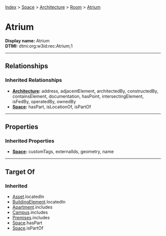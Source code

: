 [Index](../../../Index.md) > [Space](../../Space.md) > [Architecture](../Architecture.md) > [Room](Room.md) > [Atrium](#)
# Atrium

**Display name:** Atrium<br />
**DTMI:** dtmi:org:w3id:rec:Atrium;1

---

## Relationships

### Inherited Relationships
* **[Architecture](../Architecture.md):** address, adjacentElement, architectedBy, constructedBy, containsElement, documentation, hasPoint, intersectingElement, isFedBy, operatedBy, ownedBy
* **[Space](../../Space.md):** hasPart, isLocationOf, isPartOf

---

## Properties

### Inherited Properties
* **[Space](../../Space.md):** customTags, externalIds, geometry, name

---

## Target Of
### Inherited
* [Asset](../../../Asset/Asset.md).locatedIn
* [BuildingElement](../../../BuildingElement/BuildingElement.md).locatedIn
* [Apartment](../../../Collection/Apartment.md).includes
* [Campus](../../../Collection/Campus.md).includes
* [Premises](../../../Collection/Premises.md).includes
* [Space](../../Space.md).hasPart
* [Space](../../Space.md).isPartOf

